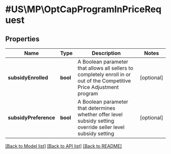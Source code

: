 # #US\MP\OptCapProgramInPriceRequest

## Properties

Name | Type | Description | Notes
------------ | ------------- | ------------- | -------------
**subsidyEnrolled** | **bool** | A Boolean parameter that allows all sellers to completely enroll in or out of the Competitive Price Adjustment program | [optional]
**subsidyPreference** | **bool** | A Boolean parameter that determines whether offer level subsidy setting override seller level subsidy setting | [optional]


[[Back to Model list]](../) [[Back to API list]](../../Api/US/MP) [[Back to README]](../../README.md)
